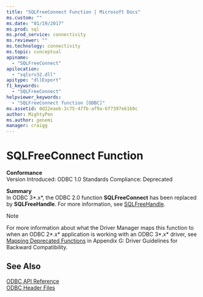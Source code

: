 ```yaml
---
title: "SQLFreeConnect Function | Microsoft Docs"
ms.custom: ""
ms.date: "01/19/2017"
ms.prod: sql
ms.prod_service: connectivity
ms.reviewer: ""
ms.technology: connectivity
ms.topic: conceptual
apiname: 
  - "SQLFreeConnect"
apilocation: 
  - "sqlsrv32.dll"
apitype: "dllExport"
f1_keywords: 
  - "SQLFreeConnect"
helpviewer_keywords: 
  - "SQLFreeConnect function [ODBC]"
ms.assetid: 0d22eaeb-3c75-47fb-af9a-6f7397e61b9c
author: MightyPen
ms.author: genemi
manager: craigg
---
```

# SQLFreeConnect Function
**Conformance**  
 Version Introduced: ODBC 1.0 Standards Compliance: Deprecated  
  
 **Summary**  
 In ODBC 3*.x*, the ODBC 2.0 function **SQLFreeConnect** has been replaced by **SQLFreeHandle**. For more information, see [SQLFreeHandle](../../../odbc/reference/syntax/sqlfreehandle-function.md).  
  
> [!NOTE]
>  For more information about what the Driver Manager maps this function to when an ODBC 2*.x* application is working with an ODBC 3*.x* driver, see [Mapping Deprecated Functions](../../../odbc/reference/appendixes/mapping-deprecated-functions.md) in Appendix G: Driver Guidelines for Backward Compatibility.  
  
## See Also  
 [ODBC API Reference](../../../odbc/reference/syntax/odbc-api-reference.md)   
 [ODBC Header Files](../../../odbc/reference/install/odbc-header-files.md)
